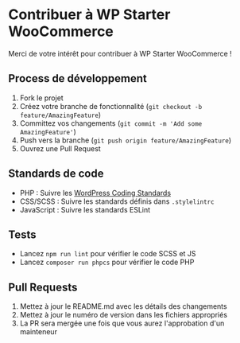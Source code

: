 # Contribuer à WP Starter WooCommerce

Merci de votre intérêt pour contribuer à WP Starter WooCommerce !

## Process de développement

1. Fork le projet
2. Créez votre branche de fonctionnalité (`git checkout -b feature/AmazingFeature`)
3. Committez vos changements (`git commit -m 'Add some AmazingFeature'`)
4. Push vers la branche (`git push origin feature/AmazingFeature`)
5. Ouvrez une Pull Request

## Standards de code

- PHP : Suivre les [WordPress Coding Standards](https://developer.wordpress.org/coding-standards/wordpress-coding-standards/php/)
- CSS/SCSS : Suivre les standards définis dans `.stylelintrc`
- JavaScript : Suivre les standards ESLint

## Tests

- Lancez `npm run lint` pour vérifier le code SCSS et JS
- Lancez `composer run phpcs` pour vérifier le code PHP

## Pull Requests

1. Mettez à jour le README.md avec les détails des changements
2. Mettez à jour le numéro de version dans les fichiers appropriés
3. La PR sera mergée une fois que vous aurez l'approbation d'un mainteneur
